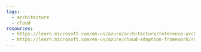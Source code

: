 ```yaml
---
tags:
  - architecture
  - cloud
resources:
  - https://learn.microsoft.com/en-us/azure/architecture/reference-architectures/hybrid-networking/hub-spoke
  - https://learn.microsoft.com/en-us/azure/cloud-adoption-framework/ready/azure-best-practices/hub-spoke-network-topology
---
```

